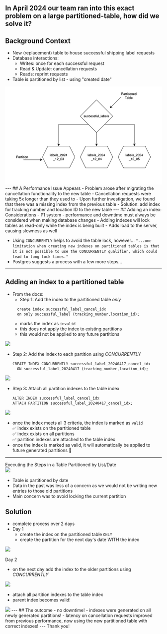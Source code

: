 In April 2024 our team ran into this exact problem on a large partitioned-table, how did we solve it?
---
## Background Context
- New (replacement) table to house successful shipping label requests
- Database interactions:
    - Writes: once for each successful request
    - Read & Update: cancellation requests
    - Reads: reprint requests
- Table is partitioned by list - using "created date"


<img src="images/v2/label_partitions2.png">
---
## A Performance Issue Appears
- Problem arose after migrating the cancellation functionality to the new table
- Cancellation requests were taking 5x longer than they used to
- Upon further investigation, we found that there was a missing index from the previous table
- Solution: add index for tracking number and location ID to the new table
---
## Adding an index: Considerations
- P1 system - performance and downtime must always be considered when making database changes
- Adding indexes will lock tables as read-only while the index is being built
- Adds load to the server, causing slowness as well


- Using `CONCURRENTLY` helps to avoid the table lock, however...
```"...one limitation when creating new indexes on partitioned tables is that it is not possible to use the CONCURRENTLY qualifier, which could lead to long lock times."```
- Postgres suggests a process with a few more steps...
---
## Adding an index to a partitioned table
- From the docs:
    - Step 1: Add the index to the partitioned table *only*
  ``` 
    create index successful_label_cancel_idx 
    on only successful_label (tracking_number,location_id);
  ```
  - marks the index as `invalid`
  - this does not apply the index to existing partitions
  - this would not be applied to any future partitions


<img src="images/v2/table-idx.png">


- Step 2: Add the index to each partition using *CONCURRENTLY*
  ```
  CREATE INDEX CONCURRENTLY successful_label_20240417_cancel_idx
    ON successful_label_20240417 (tracking_number,location_id);
  ```


<img src="images/v2/partitions-idx.png">


- Step 3: Attach all partition indexes to the table index
  ```
  ALTER INDEX successful_label_cancel_idx
  ATTACH PARTITION successful_label_20240417_cancel_idx;
  ```
<img src="images/v2/valid-idx.png">


- once the index meets all 3 criteria, the index is marked as `valid`  
  ✅ index exists on the partitioned table  
  ✅ index exists on all partitions  
  ✅ partition indexes are attached to the table index  
- once the index is marked as valid, it will automatically be applied to future generated partitions 🎉
---
Executing the Steps in a Table Partitioned by List/Date  
<img src="images/partitions2.png"/>
- Table is partitioned by date
- Data in the past was less of a concern as we would not be writing new entries to those old partitions
- Main concern was to avoid locking the current partition


## Solution
- complete process over 2 days
- Day 1
  - create the index on the partitioned table `ONLY`
  - create the partition for the next day's date WITH the index


<img src="images/v2/step-1v2.png">


Day 2
- on the next day add the index to the older partitions using *CONCURRENTLY*


<img src="images/v2/step-2v2.png">


- attach all partition indexes to the table index
- parent index becomes valid!
<img src="images/v2/final-step2.png">
---
## The outcome
- no downtime!
- indexes were generated on all newly generated partitions!
- latency on cancellation requests improved from previous performance, now using the new partitioned table with correct indexes!
---
Thank you!